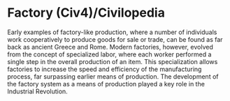 # Factory (Civ4)/Civilopedia

Early examples of factory-like production, where a number of individuals work cooperatively to produce goods for sale or trade, can be found as far back as ancient Greece and Rome. Modern factories, however, evolved from the concept of specialized labor, where each worker performed a single step in the overall production of an item. This specialization allows factories to increase the speed and efficiency of the manufacturing process, far surpassing earlier means of production. The development of the factory system as a means of production played a key role in the Industrial Revolution.